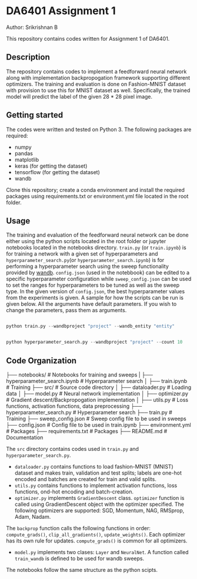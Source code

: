 # DA6401 Assignment 1

Author: Srikrishnan B

This repository contains codes written for Assignment 1 of DA6401. 

## Description

The repository contains codes to implement a feedforward neural network along with implementation backpropogation framework supporting different optimizers. The training and evaluation is done on Fashion-MNIST dataset with provision to use this for MNIST dataset as well. Specifically, the trained model will predict the label of the given 28 * 28 pixel image. 

## Getting started

The codes were written and tested on Python 3. The following packages are required:

- numpy
- pandas
- matplotlib
- keras (for getting the dataset)
- tensorflow (for getting the dataset)
- wandb

Clone this repository; create a conda environment and install the required packages using requirements.txt or environment.yml file located in the root folder. 


## Usage

The training and evaluation of the feedforward neural network can be done either using the python scripts located in the root folder or jupyter notebooks located in the notebooks directory. `train.py` (or `train.ipynb`) is for training a network with a given set of hyperparameters and `hyperparameter_search.py`(or `hyperparameter_search.ipynb`) is for performing a hyperparameter search using the sweep functionality provided by [wandb](https://docs.wandb.ai/guides/sweeps/). `config.json` (used in the notebbook) can be edited to a specific hyperparameter configuration while `sweep_config.json` can be used to set the ranges for hyperparameters to be tuned as well as the sweep type. In the given version of `config.json`, the best hyperparameter values from the experiments is given. 
A sample for how the scripts can be run is given below. All the arguments have default parameters. If you wish to change the parameters, pass them as arguments. 
```python

python train.py --wandbproject "project" --wandb_entity "entity" 

```

```python

python hyperparameter_search.py --wandbproject "project" --count 10

```

## Code Organization

├── notebooks/                            # Notebooks for training and sweeps
|   ├── hyperparameter_search.ipynb       # Hyperparameter search
│   ├── train.ipynb                          # Training 
├── src/                                  # Source code directory
│   ├── dataloader.py                     # Loading data
│   ├── model.py                          # Neural network implementation
│   ├── optimizer.py                      # Gradient descent/Backpropogation implementation
│   ├── utils.py                          # Loss functions, activation functions, data preprocessing
├── hyperparameter_search.py              # Hyperparameter search
├── train.py                              # Training
├── sweep_config.json                     # Sweep config file to be used in sweeps
├── config.json                           # Config file to be used in train.ipynb
├── environment.yml                       # Packages
├── requirements.txt                      # Packages
├── README.md                             # Documentation 


The `src` directory contains codes used in `train.py` and `hyperparameter_search.py`. 
- `dataloader.py` contains functions to load fashion-MNIST (MNIST) dataset and makes train, validation and test splits; labels are one-hot encoded and batches are created for train and valid splits. 
- `utils.py` contains functions to implement activation functions, loss functions, ond-hot encoding and batch-creation.
- `optimizer.py` implements `GradientDescent` class. `optimizer` function is called using GradientDescent object with the optimizer specified. The following optimizers are supported: SGD, Momentum, NAG, RMSprop, Adam, Nadam. 

The `backprop` function calls the following functions in order: `compute_grads()`, `clip_all_gradients()`, `update_weights()`. Each optimizer has its own rule for updates. `compute_grads()` is common for all optimizers. 

- `model.py` implements two clases: `Layer` and `NeuralNet`. A function called `train_wandb` is defined to be used for wandb sweeps. 

The notebooks follow the same structure as the python scipts. 
